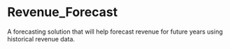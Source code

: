 # Revenue_Forecast
A forecasting solution that will help forecast revenue for future years using historical revenue data.
